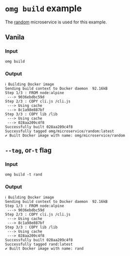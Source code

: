 # `omg build` example

The [random](https://github.com/microservice/random) microservice is used for this example.

## Vanila

### Input
```
omg build
```

### Output
```
ℹ Building Docker image
Sending build context to Docker daemon  92.16kB
Step 1/3 : FROM node:alpine
 ---> 9036ebdbc59d
Step 2/3 : COPY cli.js /cli.js
 ---> Using cache
 ---> 8c1a98e887bf
Step 3/3 : COPY lib /lib
 ---> Using cache
 ---> 028aa209c4f8
Successfully built 028aa209c4f8
Successfully tagged omg/microservice/random:latest
✔ Built Docker image with name: omg/microservice/random
```

## `--tag`, or`-t` flag

### Input
```
omg build -t rand
```

### Output
```
ℹ Building Docker image
Sending build context to Docker daemon  92.16kB
Step 1/3 : FROM node:alpine
 ---> 9036ebdbc59d
Step 2/3 : COPY cli.js /cli.js
 ---> Using cache
 ---> 8c1a98e887bf
Step 3/3 : COPY lib /lib
 ---> Using cache
 ---> 028aa209c4f8
Successfully built 028aa209c4f8
Successfully tagged rand:latest
✔ Built Docker image with name: rand
```
